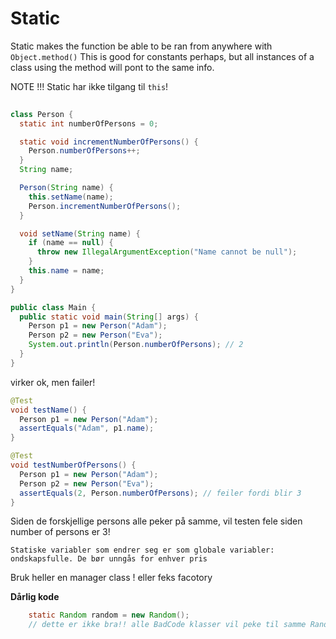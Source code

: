# Static

Static makes the function be able to be ran from anywhere with `Object.method()`
This is good for constants perhaps, but all instances of a class using the method will pont to the same info.

NOTE !!! Static har ikke tilgang til `this`!

```java
 
class Person {
  static int numberOfPersons = 0;

  static void incrementNumberOfPersons() {
    Person.numberOfPersons++;
  }
  String name;

  Person(String name) {
    this.setName(name);
    Person.incrementNumberOfPersons();
  }

  void setName(String name) {
    if (name == null) {
      throw new IllegalArgumentException("Name cannot be null");
    }
    this.name = name;
  }
}

public class Main {
  public static void main(String[] args) {
    Person p1 = new Person("Adam");
    Person p2 = new Person("Eva");
    System.out.println(Person.numberOfPersons); // 2
  }
}
```

virker ok, men failer!

```java
@Test
void testName() {
  Person p1 = new Person("Adam");
  assertEquals("Adam", p1.name);
}

@Test
void testNumberOfPersons() {
  Person p1 = new Person("Adam");
  Person p2 = new Person("Eva");
  assertEquals(2, Person.numberOfPersons); // feiler fordi blir 3
}
```
Siden de forskjellige persons alle peker på samme, vil testen fele siden number of persons er 3!

`Statiske variabler som endrer seg er som globale variabler: ondskapsfulle. De bør unngås for enhver pris`

Bruk heller en manager class ! eller feks facotory

**Dårlig kode**

```java
	static Random random = new Random(); 
    // dette er ikke bra!! alle BadCode klasser vil peke til samme Random!
```